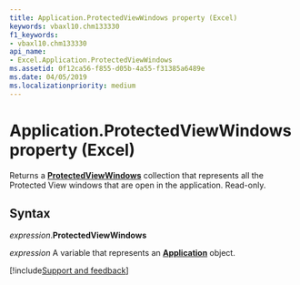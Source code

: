 ```yaml
---
title: Application.ProtectedViewWindows property (Excel)
keywords: vbaxl10.chm133330
f1_keywords:
- vbaxl10.chm133330
api_name:
- Excel.Application.ProtectedViewWindows
ms.assetid: 0f12ca56-f855-d05b-4a55-f31385a6489e
ms.date: 04/05/2019
ms.localizationpriority: medium
---
```



# Application.ProtectedViewWindows property (Excel)

Returns a **[ProtectedViewWindows](Excel.ProtectedViewWindows.md)** collection that represents all the Protected View windows that are open in the application. Read-only.


## Syntax

_expression_.**ProtectedViewWindows**

_expression_ A variable that represents an **[Application](Excel.Application(object).md)** object.




[!include[Support and feedback](~/includes/feedback-boilerplate.md)]